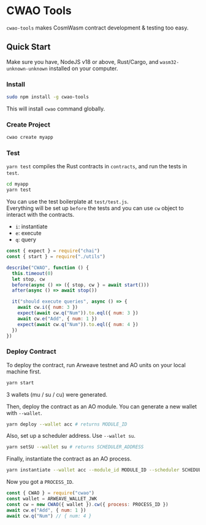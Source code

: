 # CWAO Tools

`cwao-tools` makes CosmWasm contract development & testing too easy.

## Quick Start

Make sure you have, NodeJS v18 or above, Rust/Cargo, and `wasm32-unknown-unknown` installed on your computer.

### Install

```bash
sudo npm install -g cwao-tools
```
This will install `cwao` command globally.

### Create Project

```bash
cwao create myapp
```

### Test

`yarn test` compiles the Rust contracts in `contracts`, and run the tests in `test`.

```bash
cd myapp
yarn test
```

You can use the test boilerplate at `test/test.js`.   
Everything will be set up `before` the tests and you can use `cw` object to interact with the contracts.
 
- `i`: instantiate
- `e`: execute
- `q`: query

```javascript
const { expect } = require("chai")
const { start } = require("./utils")

describe("CWAO", function () {
  this.timeout(0)
  let stop, cw
  before(async () => ({ stop, cw } = await start()))
  after(async () => await stop())

  it("should execute queries", async () => {
    await cw.i({ num: 3 })
    expect(await cw.q("Num")).to.eql({ num: 3 })
    await cw.e("Add", { num: 1 })
    expect(await cw.q("Num")).to.eql({ num: 4 })
  })
})
```
### Deploy Contract

To deploy the contract, run Arweave testnet and AO units on your local machine first.

```bash
yarn start
```
3 wallets (mu / su / cu) were generated.

Then, deploy the contract as an AO module. You can generate a new wallet with `--wallet`.

```bash
yarn deploy --wallet acc # returns MODULE_ID
```

Also, set up a scheduler address. Use `--wallet su`.

```bash
yarn setSU --wallet su # returns SCHEDULER_ADDRESS
```

Finally, instantiate the contract as an AO process.

```bash
yarn instantiate --wallet acc --module_id MODULE_ID --scheduler SCHEDULER_ADDRESS --input '{ "num": 3 }'
```
 
Now you got a `PROCESS_ID`.

```javascript
const { CWAO } = require("cwao")
const wallet = ARWEAVE_WALLET_JWK
const cw = new CWAO({ wallet }).cw({ process: PROCESS_ID })
await cw.e("Add", { num: 1 })
await cw.q("Num") // { num: 4 }
```
